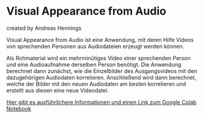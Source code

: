 # Visual Appearance from Audio

created by Andreas Hennings

Visual Appearance from Audio ist eine Anwendung, mit deren Hilfe Videos von sprechenden Personen aus Audiodateien erzeugt werden können.

Als Rohmaterial wird ein mehrminütiges Video einer sprechenden Person und eine Audioaufnahme derselben Person benötigt. 
Die Anwendung berechnet dann zunächst, wie die Einzelbilder des Ausgangsvideos mit den dazugehörigen Audiodaten korrelieren.
Anschließend wird dann berechnet, welche der Bilder mit den neuen Audiodaten am besten korrelieren und erstellt aus diesen eine neue Videodatei.

[Hier gibt es ausführlichere Informationen und einen Link zum Google Colab Notebook](/blob/main/VAFA.ipynb)

